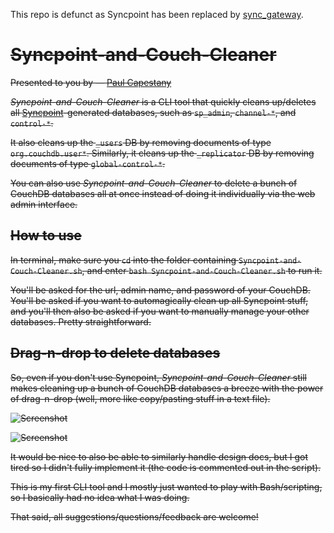 This repo is defunct as Syncpoint has been replaced by [sync_gateway](https://github.com/couchbase/sync_gateway/).

# ~~Syncpoint-and-Couch-Cleaner~~

~~Presented to you by — [Paul Capestany][1]~~

~~*Syncpoint-and-Couch-Cleaner* is a CLI tool that quickly cleans up/deletes all [Syncpoint][2]-generated databases, such as `sp_admin`, `channel-*`, and `control-*`.~~

~~It also cleans up the `_users` DB by removing documents of type `org.couchdb.user*`. Similarly, it cleans up the `_replicator` DB by removing documents of type `global-control-*`.~~

~~You can also use *Syncpoint-and-Couch-Cleaner* to delete a bunch of CouchDB databases all at once instead of doing it individually via the web admin interface.~~

## ~~How to use~~

~~In terminal, make sure you `cd` into the folder containing `Syncpoint-and-Couch-Cleaner.sh`, and enter `bash Syncpoint-and-Couch-Cleaner.sh` to run it.~~

~~You'll be asked for the url, admin name, and password of your CouchDB. You'll be asked if you want to automagically clean up all Syncpoint stuff, and you'll then also be asked if you want to manually manage your other databases. Pretty straightforward.~~

## ~~Drag-n-drop to delete databases~~

~~So, even if you don't use Syncpoint, *Syncpoint-and-Couch-Cleaner* still makes cleaning up a bunch of CouchDB databases a breeze with the power of drag-n-drop (well, more like copy/pasting stuff in a text file).~~

~~![Screenshot](http://i45.tinypic.com/fef68g.png)~~

~~![Screenshot](http://i49.tinypic.com/f8nth.png)~~

~~It would be nice to also be able to similarly handle design docs, but I got tired so I didn't fully implement it (the code is commented out in the script).~~

~~This is my first CLI tool and I mostly just wanted to play with Bash/scripting, so I basically had no idea what I was doing.~~

~~That said, all suggestions/questions/feedback are welcome!~~

[1]: http://paulcapestany.com
[2]: https://github.com/couchbaselabs/Syncpoint-API
